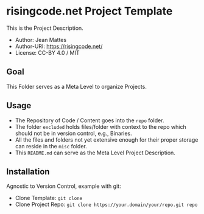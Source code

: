 # risingcode.net Project Template
This is the Project Description.
* Author: Jean Mattes
* Author-URI: https://risingcode.net/
* License: CC-BY 4.0 / MIT

## Goal
This Folder serves as a Meta Level to organize Projects.

## Usage
* The Repository of Code / Content goes into the ``repo`` folder.
* The folder ``excluded`` holds files/folder with context to the 
  repo which should not be in version control, e.g., Binaries.
* All the files and folders not yet extensive enough for their 
  proper storage can reside in the ``misc`` folder.
* This ``README.md`` can serve as the Meta Level Project Description.

## Installation
Agnostic to Version Control, example with git:

* Clone Template: ``git clone ``
* Clone Project Repo: ``git clone https://your.domain/your/repo.git repo``
